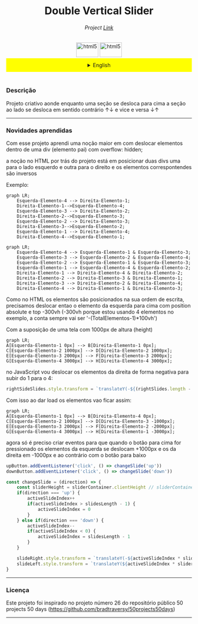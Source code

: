 <h1 align="center"> Double Vertical Slider </h1>
<h6 align="center">Project <a href="https://doublevertical-slider-samuelcolares.vercel.app/">Link</a></h6>
<div align="center"><img src="https://upload.wikimedia.org/wikipedia/commons/thumb/0/05/Flag_of_Brazil.svg/2560px-Flag_of_Brazil.svg.png" alt="html5" width="60" height="40"/>

<img src="https://upload.wikimedia.org/wikipedia/en/thumb/a/a4/Flag_of_the_United_States.svg/1280px-Flag_of_the_United_States.svg.png" alt="html5" width="60" height="40"/>
</div>

<details>

<summary  align="center" style="background-color: #ffff00; padding: 10px;">English</summary>

</details>
<br>
<h3>Descrição</h3>

Projeto criativo aonde enquanto uma seção se desloca para cima a seção ao lado se desloca em sentido contrário ↑↓ e vice e versa ↓↑ 


<hr>
<h3>Novidades aprendidas</h3>

Com esse projeto aprendi uma noção maior em com deslocar elementos dentro de uma div (elemento pai) com overflow: hidden;

a noção no HTML por trás do projeto está em posicionar duas divs uma para o lado esquerdo e outra para o direito e os elementos correspontendes são inversos

Exemplo: 

```mermaid
graph LR;
    Esquerda-Elemento-4 --> Direita-Elemento-1;
    Direita-Elemento-1-->Esquerda-Elemento-4;
    Esquerda-Elemento-3 --> Direita-Elemento-2;
    Direita-Elemento-2-->Esquerda-Elemento-3;
    Esquerda-Elemento-2 --> Direita-Elemento-3;
    Direita-Elemento-3-->Esquerda-Elemento-2;
    Esquerda-Elemento-1 --> Direita-Elemento-4;
    Direita-Elemento-4-->Esquerda-Elemento-1;
```

```mermaid
graph LR;
    Esquerda-Elemento-4 --> Esquerda-Elemento-1 & Esquerda-Elemento-3;
    Esquerda-Elemento-3 --> Esquerda-Elemento-2 & Esquerda-Elemento-4;
    Esquerda-Elemento-2 --> Esquerda-Elemento-1 & Esquerda-Elemento-3;
    Esquerda-Elemento-1 --> Esquerda-Elemento-4 & Esquerda-Elemento-2;
    Direita-Elemento-1 --> Direita-Elemento-4 & Direita-Elemento-2;
    Direita-Elemento-2 --> Direita-Elemento-3 & Direita-Elemento-1;
    Direita-Elemento-3 --> Direita-Elemento-2 & Direita-Elemento-4;
    Direita-Elemento-4 --> Direita-Elemento-1 & Direita-Elemento-3;
```

Como no HTML os elementos são posicionados na sua ordem de escrita, precisamos deslocar entao o elemento da esquerda para cima com position absolute e top -300vh (-300vh porque estou usando 4 elementos no exemplo, a conta sempre vai ser '-(TotalElementos-1)*100vh')

Com a suposição de uma tela com 1000px de altura (height)

```mermaid
graph LR;
A[Esquerda-Elemento-1 0px] --> B[Direita-Elemento-1 0px];
C[Esquerda-Elemento-2 1000px] --> D[Direita-Elemento-2 1000px];
E[Esquerda-Elemento-3 2000px] --> F[Direita-Elemento-3 2000px];
G[Esquerda-Elemento-4 3000px] --> H[Direita-Elemento-4 3000px];
```
no JavaScript vou deslocar os elementos da direita de forma negativa para subir do 1 para o 4: 
```Javascript
rightSideSlides.style.transform = `translateY(-${(rightSlides.length - 1) * window.innerHeight}px)`
```
Com isso ao dar load os elementos vao ficar assim:
```mermaid
graph LR;
A[Esquerda-Elemento-1 0px] --> B[Direita-Elemento-4 0px];
C[Esquerda-Elemento-2 1000px] --> D[Direita-Elemento-3 -1000px];
E[Esquerda-Elemento-3 2000px] --> F[Direita-Elemento-2 -2000px];
G[Esquerda-Elemento-4 3000px] --> H[Direita-Elemento-1 -3000px];
```

agora só é preciso criar eventos para que quando o botão para cima for pressionado os elementos da esquerda se deslocam +1000px e os da direita em -1000px
e ao contrário com o botão para baixo

```javascript
upButton.addEventListener('click', () => changeSlide('up'))
downButton.addEventListener('click', () => changeSlide('down'))

const changeSlide = (direction) => {
    const sliderHeight = sliderContainer.clientHeight // sliderContainer.clientHeight = altura total da tela (usamos 1000px no exemplo)
    if(direction === 'up') {
        activeSlideIndex++
        if(activeSlideIndex > slidesLength - 1) {
            activeSlideIndex = 0
        }
    } else if(direction === 'down') {
        activeSlideIndex--
        if(activeSlideIndex < 0) {
            activeSlideIndex = slidesLength - 1
        }
    }

    slideRight.style.transform = `translateY(-${activeSlideIndex * sliderHeight}px)` // assim os slides da direita descem -1000px
    slideLeft.style.transform = `translateY(${activeSlideIndex * sliderHeight}px)` // e os slides da esquerda sobem +1000px
}
```
<hr>
<h3>Licença</h3>


Este projeto foi inspirado no projeto número 26 do repositório público 50 projects 50 days (https://github.com/bradtraversy/50projects50days)


---
